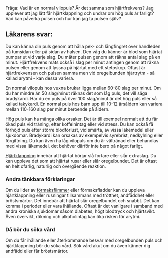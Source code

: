 Fråga: Vad är en normal vilopuls? Är det samma som hjärtfrekvens? Jag upplever att jag lätt får hjärtklappning och undrar om hög puls är farligt? Vad kan påverka pulsen och hur kan jag ta pulsen själv?

Läkarens svar:
--------------

Du kan känna din puls genom att hålla pek- och långfingret över handleden på tumsidan eller på sidan av halsen. Den våg du känner är blod som hjärtat pumpar ut vid varje slag. Du mäter pulsen genom att räkna antal slag på en minut. Hjärtfrekvens mäts också i slag per minut antingen genom att räkna pulsen eller genom att lyssna på hjärtat med ett stetoskop. Oftast är hjärtfrekvensen och pulsen samma men vid oregelbunden hjärtrytm - så kallad arytmi - kan dessa variera.

En normal vilopuls hos vuxna brukar ligga mellan 60-80 slag per minut. Om du har mindre än 50 slag/minut räknas det som låg puls, det vill säga bradykardi. Har du en puls på över 100 slag/minut är det hög puls eller så kallad takykardi. En normal puls hos barn upp till 10-12 årsåldern kan variera mellan 110-160 slag per minut beroende på åldern.

Hög puls kan ha många olika orsaker. Det är till exempel normalt att du får ökad puls vid träning, efter koffeinintag eller vid stress. Du kan också få förhöjd puls efter större blodförlust, vid smärta, av vissa läkemedel eller sjukdomar. Bradykardi kan orsakas av exempelvis syrebrist, nedkylning eller förgiftning. Du kan även ha låg vilopuls om du är vältränad eller behandlas med vissa läkemedel, det behöver därför inte bero på något farligt.

[Hjärtklappning](https://www.kry.se/fakta/hjartklappning/ "hjartklappning") innebär att hjärtat börjar slå fortare eller slår extraslag. Du kan uppleva det som att hjärtat rusar eller slår oregelbundet. Det är oftast en helt ofarlig, naturlig och övergående reaktion.

### Andra tänkbara förklaringar

Om du lider av [förmaksflimmer](https://www.kry.se/fakta/formaksflimmer/ "formaksflimmer") eller förmaksfladder kan du uppleva hjärtklappning eller rusningar tillsammans med trötthet, andfåddhet eller bröstsmärtor. Det innebär att hjärtat slår oregelbundet och snabbt. Det kan komma i perioder eller vara ihållande. Oftast är det vanligare i samband med andra kroniska sjukdomar såsom diabetes, högt blodtryck och hjärtsvikt. Även övervikt, rökning och alkoholintag kan öka risken för arytmi.

### Då bör du söka vård

Om du får ihållande eller återkommande besvär med oregelbunden puls och hjärtklappning bör du söka vård. Sök vård akut om du även känner dig andfådd eller får bröstsmärtor.